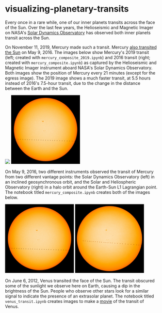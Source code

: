# visualizing-planetary-transits

Every once in a rare while, one of our inner planets transits across the face of the Sun. Over the last few years, the Helioseismic and Magnetic Imager on NASA's [Solar Dynamics Observatory](http://sdo.gsfc.nasa.gov/) has observed both inner planets transit across the Sun.

On November 11, 2019, Mercury made such a transit. Mercury [also transited the Sun](http://blogs.scientificamerican.com/guest-blog/mercury-takes-a-stroll-across-the-sun/) on May 9, 2016. The images below show Mercury's 2019 transit (left; created with `mercury_composite_2019.ipynb`) and 2016 transit (right; created with `mercury_composite.ipynb`) as captured by the Helioseismic and Magnetic Imager instrument aboard NASA's Solar Dynamics Observatory. Both images show the position of Mercury every 21 minutes (except for the egress image). The 2019 image shows a much faster transit, at 5.5 hours instead of 2016's 7.5-hour transit, due to the change in the distance between the Earth and the Sun. 

<img src="https://github.com/mbobra/visualizing-planetary-transits/blob/master/mercury_composite_HMI_2019.jpg" width="45%"></img> 
<img src="https://github.com/mbobra/visualizing-planetary-transits/blob/master/mercury_composite_HMI.jpg" width="45%"></img> 

On May 9, 2016, two different instruments observed the transit of Mercury from two different vantage points: the Solar Dynamics Observatory (left) in an inclined geosynchronous orbit, and the Solar and Heliospheric Observatory (right) in a halo orbit around the Earth-Sun L1 Lagrangian point. The notebook titled `mercury_composite.ipynb` creates both of the images below.

<img src="https://github.com/mbobra/visualizing-planetary-transits/blob/master/mercury_composite_HMI.jpg" width="45%"></img> 
<img src="https://github.com/mbobra/visualizing-planetary-transits/blob/master/mercury_composite_MDI.jpg" width="45%"></img> 

On June 6, 2012, Venus transited the face of the Sun. The transit obscured some of the sunlight we observe here on Earth, causing a dip in the brightness of the Sun. People who observe other stars look for a similar signal to indicate the presence of an extrasolar planet. The notebook titled `venus_transit.ipynb` creates images to make a [movie](https://stanford.edu/~mbobra/venus/) of the transit of Venus. 
